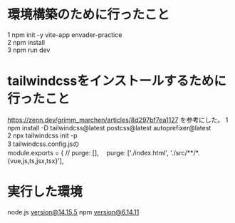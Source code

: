 # 環境構築のために行ったこと
1 npm init  -y vite-app envader-practice  
2 npm install  
3 npm run dev  

# tailwindcssをインストールするために行ったこと
https://zenn.dev/grimm_marchen/articles/8d297bf7ea1127 を参考にした。
1 npm install -D tailwindcss@latest postcss@latest autoprefixer@latest  
2 npx tailwindcss init -p  
3 tailwindcss.config.jsの  
module.exports = {
  // purge: [],　
  purge: ['./index.html', './src/**/*.{vue,js,ts,jsx,tsx}'],  

# 実行した環境
node.js version@14.15.5
npm version@6.14.11
